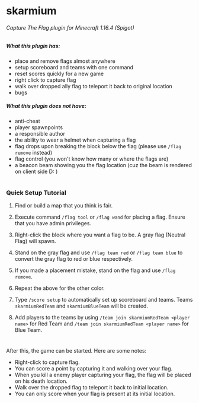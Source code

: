 # skarmium
###### Capture The Flag plugin for Minecraft 1.16.4 (Spigot)
##### What this plugin has:
* place and remove flags almost anywhere
* setup scoreboard and teams with one command
* reset scores quickly for a new game
* right click to capture flag
* walk over dropped ally flag to teleport it back to original location
* bugs

##### What this plugin does not have:
* anti-cheat
* player spawnpoints
* a responsible author
* the ability to wear a helmet when capturing a flag
* flag drops upon breaking the block below the flag (please use `/flag remove` instead)
* flag control (you won't know how many or where the flags are)
* a beacon beam showing you the flag location (cuz the beam is rendered on client side D: )

#

### ~~Quick~~ Setup Tutorial
1. Find or build a map that you think is fair.

2. Execute command `/flag tool` or `/flag wand` for placing a flag. Ensure that you have admin privileges.
3. Right-click the block where you want a flag to be. A gray flag (Neutral Flag) will spawn.
4. Stand on the gray flag and use `/flag team red` or `/flag team blue` to convert the gray flag to red or blue respectively.
5. If you made a placement mistake, stand on the flag and use `/flag remove`.
6. Repeat the above for the other color.
7. Type `/score setup` to automatically set up scoreboard and teams. Teams `skarmiumRedTeam` and `skarmiumBlueTeam` will be created.
8. Add players to the teams by using `/team join skarmiumRedTeam <player name>` for Red Team and `/team join skarmiumRedTeam <player name>` for Blue Team.

#

After this, the game can be started. Here are some notes:
* Right-click to capture flag.
* You can score a point by capturing it and walking over your flag.
* When you kill a enemy player capturing your flag, the flag will be placed on his death location.
* Walk over the dropped flag to teleport it back to initial location.
* You can only score when your flag is present at its initial location.
